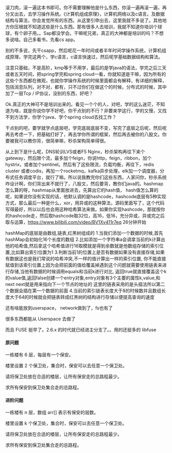 滚刀肉，滚一遍这本书即可。你不需要理解他是什么东西，你滚一遍再滚一遍，再分叉出去，去学习操作系统。《计算机组成原理》，计算机网络以及c语言。及数据结构与算法，你会发觉所有的东西。从这里引申出去，这里我就不多说了。其他地方你压根就不知道这些是什么东西。那有很多人去培训，我就不知道你培训个球球，有个卵子用。。Sap都没学会。干嘛呢兄弟，真正的大神都是培训的吗？不想多说啥。自己多看书，先看cs app。

别的不多说，先干csapp，然后呢花一年时间或者半年时间学操作系统，计算机组成原理，学完这两个，学c语言，c语言快速过，然后呢学基础数据结构和算法。

注意只基础，不是高阶，kmp等于不用学，最后的是学java的语法，学完之后三天或者五天时间，把spring学完和spring cloud一看，你就知道是干嘛，因为所有的这些个东西都在微观，也就你学操作系统的时候里面都会有解释，有详细的解释，包括消息队列，对不对，都有，只不过你们在做这个的时候，分布式的时候，其中加了一层Tcp / IP协议，没别的东西，好吧？

Ok.真正的大神可不是培训出来的。看见一个个的人，对吧，学的这么迷茫，不知道为啥，就是你说你学不好吧，你干点别的不行？非要来学这行，学的又慢，又找不到方法学，你学个java、学个spring cloud去找工作？

干点别的吧，要学就学点底层吧，学完底层底层不变，写完了底层之后呢，然后呢再去考虑一下，把基础打好了，再去学你所谓的框架，然后再去被你的八股文。你要被我可以教你背，很简单嘛，秒杀架构简单得很。

从上到下是什么呢，DNS轮训LVS或者F5 Nginx，秒杀架构再往下来个gateway，然后限个流，最多加个feign，你说http，feign，ribbon，加个hystrix，或者加个sentinel。然后有了这些限流，负载均衡，再往下，redis cluster 或者codis，再加一个rocketmq，kafka异步处理，elk加一个调度器，分布式任务调度平台，就行了嘛。所以说我教完你们这些东西，人家问你，秒杀系统咋设计啊，你们背出来不就行了，八股文，然后要背，教你们java的。hashmap怎么算的呀，hashmap从里面放进去，先算出它的hash值， hash值怎么算的呢，如果说你没有实现的话，他默认调的是hashcode，hashcode底层有5种实现方式，那么最后一种是什么，xor，用异或的这种算法，源码里面写了，这个代码写得最好，所以以后也会用这种哈希算法来做。如果你实现hashcode，那就按你的hashcode走，然后取hashcode取32位，高16，低16，充分异或，异或完之后取与运算，https://www.bilibili.com/video/BV1Xv411r7eq 26分钟开始

hashMap的底层是由数组,链表,红黑树组成的
1.当我们添加一个数据的时候,首先hashMap会初始化16个长度的数组
2.比如添加一个字符串a会调拿当前的k计算出他的哈希值,然后拿这个哈希值进行16取模就是得到余数就是他数组存储的索引位置,比如算出索引位置为1
3.判断当前1的位置上是否有数据如果没有直接存储,如果有数据这也是我们常说的哈希冲突,不一样的值计算出一样的索引位置,
你不能直接赋值到该索引位置上因为会把前面的值给覆盖掉遇到这个问题就需要使用链表来进行存储,当他有数据的时候调用equals和当前k进行对比,
返回true就直接覆盖这个k的value值,返回false创建一个entry对象,entry对象有3个主要的属性k,value,和next next就是用来指向下一个节点的地址的 这里的链表采用的是头插法所以第二个数据会插在第一个数据的前面
4.当前的索引链表长度大于8的时候数并且数组长度大于64的时候就会把链表转成红黑树的结构进行存储以便提高查询的速度



还有啥能放到userspace， network做到了，fs也有了

很多东西都能从 Userspace 去做了

而且 FUSE 挺早了。2.6.x 的时代就已经进主分支了。。用的还挺多的 libfuse

#### 原问题

一栋楼有 6 层，每层有一个保安。

楼里设置 2 个保卫处，集合时，保安可以去任意一个保卫处。

请将保卫处放在合适的楼层，让所有保安走的总路程最少。

求所有保安到保卫处集合走的总路程。

#### 进阶问题

一栋楼有 n 层，数组 arr[] 表示有保安的层数。

楼里设置 k 个保卫处，集合时，保安可以去任意一个保卫处。

请将保卫处放在合适的楼层，让所有保安走的总路程最少。

求所有保安到保卫处集合走的总路程。

